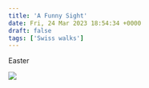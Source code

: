 ```yaml
---
title: 'A Funny Sight'
date: Fri, 24 Mar 2023 18:54:34 +0000
draft: false
tags: ['Swiss walks']
---
```


Easter

![](https://www.main-vision.com/richard/blog/wp-content/uploads/2023/03/img_3742-768x1024.jpg)
